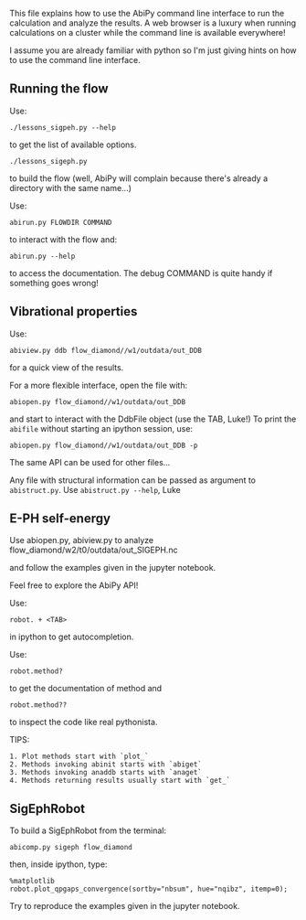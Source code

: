 This file explains how to use the AbiPy command line interface to run the calculation and analyze the results.
A web browser is a luxury when running calculations on a cluster while the command line is available everywhere!

I assume you are already familiar with python so I'm just giving hints on how to use the command line interface.

## Running the flow

Use:

    ./lessons_sigpeh.py --help

to get the list of available options.

    ./lessons_sigeph.py 

to build the flow (well, AbiPy will complain because there's already a directory with the same name...)

Use:

    abirun.py FLOWDIR COMMAND

to interact with the flow and:

    abirun.py --help 

to access the documentation.
The debug COMMAND is quite handy if something goes wrong!

## Vibrational properties

Use:

    abiview.py ddb flow_diamond//w1/outdata/out_DDB

for a quick view of the results.

For a more flexible interface, open the file with:

    abiopen.py flow_diamond//w1/outdata/out_DDB

and start to interact with the DdbFile object (use the TAB, Luke!)
To print the `abifile` without starting an ipython session, use:

    abiopen.py flow_diamond//w1/outdata/out_DDB -p

The same API can be used for other files...

Any file with structural information can be passed as argument to `abistruct.py`.
Use `abistruct.py --help`, Luke

## E-PH self-energy 

Use abiopen.py, abiview.py to analyze flow_diamond/w2/t0/outdata/out_SIGEPH.nc

and follow the examples given in the jupyter notebook.

Feel free to explore the AbiPy API!

Use:

    robot. + <TAB>

in ipython to get autocompletion.

Use:

    robot.method?

to get the documentation of method and 

    robot.method??

to inspect the code like real pythonista.

TIPS:

    1. Plot methods start with `plot_`
    2. Methods invoking abinit starts with `abiget`
    3. Methods invoking anaddb starts with `anaget`
    4. Methods returning results usually start with `get_`

## SigEphRobot

To build a SigEphRobot from the terminal:

    abicomp.py sigeph flow_diamond

then, inside ipython, type:

    %matplotlib
    robot.plot_qpgaps_convergence(sortby="nbsum", hue="nqibz", itemp=0);


Try to reproduce the examples given in the jupyter notebook.
